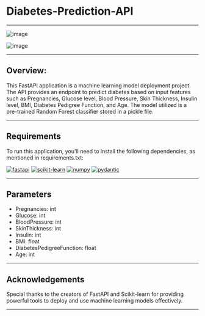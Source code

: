 # Diabetes-Prediction-API
---
![image](https://github.com/user-attachments/assets/86df3d9f-1e99-41f2-8be7-6f7de1531c73)                  


![image](https://github.com/user-attachments/assets/63bd6141-e3f6-4460-b4c1-d53e436db11d)

---
## Overview:
This FastAPI application is a machine learning model deployment project. The API provides an endpoint to predict diabetes based on input features such as Pregnancies, Glucose level, Blood Pressure, Skin Thickness, Insulin level, BMI, Diabetes Pedigree Function, and Age. The model utilized is a pre-trained Random Forest classifier stored in a pickle file.

---
## Requirements
To run this application, you'll need to install the following dependencies, as mentioned in requirements.txt:

[![fastapi](https://img.shields.io/badge/fastapi-0.95.1-blue)](https://fastapi.tiangolo.com/)
[![scikit-learn](https://img.shields.io/badge/scikit--learn-1.3.0-green)](https://scikit-learn.org/)
[![numpy](https://img.shields.io/badge/numpy-1.25.0-orange)](https://numpy.org/)
[![pydantic](https://img.shields.io/badge/pydantic-1.11.1-blue)](https://pydantic-docs.helpmanual.io/)
  
---
## Parameters
* Pregnancies: int
* Glucose: int
* BloodPressure: int
* SkinThickness: int
* Insulin: int
* BMI: float
* DiabetesPedigreeFunction: float
* Age: int

  
---
## Acknowledgements
Special thanks to the creators of FastAPI and Scikit-learn for providing powerful tools to deploy and use machine learning models effectively.

---



